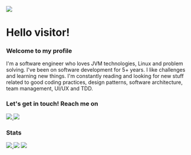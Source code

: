 <a href='https://github.com/rafe95'>
<img src='https://visitor-badge-reloaded.herokuapp.com/badge?page_id=rafe95.rafe95&color=55acb7&style=for-the-badge&logo=Github'>
</a>
  
# Hello visitor!
### Welcome to my profile
I'm a software engineer who loves JVM technologies, Linux and problem solving.
I've been on software development for 5+ years.
I like challenges and learning new things. I'm constantly reading and looking for 
new stuff related to good coding practices, design patterns, software architecture, 
team management, UI/UX and TDD.

### Let's get in touch! Reach me on
<a href='https://twitter.com/stdst403'>
  <img src='https://img.shields.io/badge/Twitter-1DA1F2?style=for-the-badge&logo=twitter&logoColor=white'>
</a>
<a href='https://www.linkedin.com/in/rafaelestevez95'>
  <img src='https://img.shields.io/badge/LinkedIn-0077B5?style=for-the-badge&logo=linkedin&logoColor=white'>
</a>

### Stats
<a href='https://www.codewars.com/users/rafe95'>
  <img src='https://www.codewars.com/users/rafe95/badges/large'>
</a>
<img src='https://github-readme-stats.vercel.app/api?username=rafe95&count_private=true&show_icons=true'>
<img src='http://github-readme-streak-stats.herokuapp.com?user=rafe95'>

<!--
**rafe95/rafe95** is a ✨ _special_ ✨ repository because its `README.md` (this file) appears on your GitHub profile.

Here are some ideas to get you started:

- 🔭 I’m currently working on ...
- 🌱 I’m currently learning ...
- 👯 I’m looking to collaborate on ...
- 🤔 I’m looking for help with ...
- 💬 Ask me about ...
- 📫 How to reach me: ...
- 😄 Pronouns: ...
- ⚡ Fun fact: ...
-->
